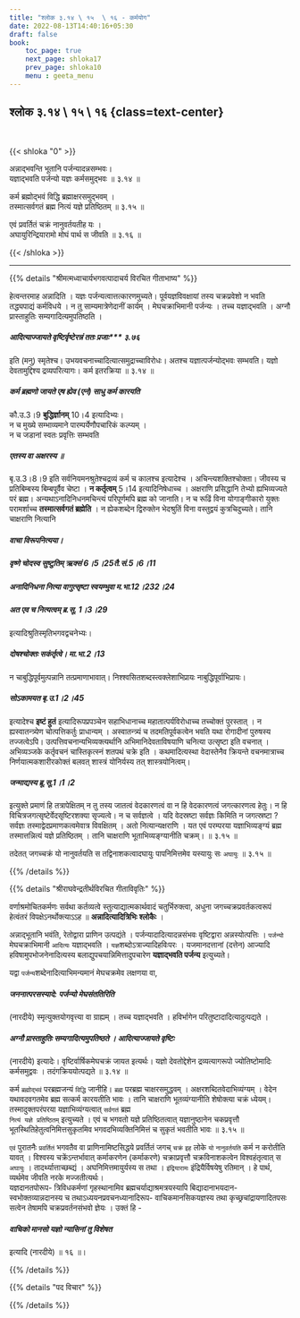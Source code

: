 ```yaml
---
title: "श्लोक ३.१४ \ १५  \ १६ - कर्मयोग"
date: 2022-08-13T14:40:16+05:30
draft: false
book:
    toc_page: true
    next_page: shloka17
    prev_page: shloka10
    menu : geeta_menu
---
```




## श्लोक ३.१४ \ १५  \ १६ {class=text-center}

<br/>

{{< shloka  "0"  >}}

अन्नाद्भवन्ति भूतानि पर्जन्यादन्नसम्भवः।  
यज्ञाद्भवति पर्जन्यो यज्ञः कर्मसमुद्भवः ॥ ३.१४ ॥  

कर्म ब्रह्मोद्भवं विद्धि ब्रह्माक्षरसमुद्भवम् ।  
तस्मात्सर्वगतं ब्रह्म नित्यं यज्ञे प्रतिष्ठितम् ॥ ३.१५ ॥  

एवं प्रवर्तितं चक्रं नानुवर्तयतीह यः ।   
अघायुरिन्द्रियारामो मोघं पार्थ स जीवति ॥ ३.१६ ॥

{{< /shloka >}}

---

{{% details "श्रीमत्मध्वाचार्यभगवत्पादाचर्य विरचित  गीताभाष्य" %}}

हेत्वन्तरमाह अन्नादिति । यज्ञः पर्जन्यत्वात्तत्कारणमुच्यते। 
पूर्वयज्ञविवक्षायां तस्य चक्रप्रवेशो न भवति तद्ध्यपाद्यं कर्मविधये । 
न तु साम्यमात्रेणेदानीं कार्यम् । मेघचक्राभिमानी पर्जन्यः । 
तच्च यज्ञाद्भवति । अग्नौ प्रास्ताहुतिः सम्यगादित्यमुपतिष्ठति । 
##### आदित्याज्जायते वृष्टिर्वृष्टेरन्नं ततः प्रजाः*** ३.७६  
इति (मनु) स्मृतेश्च। उभयवचनाच्चादित्यात्समुद्राच्चाविरोधः। अतश्च 
यज्ञात्पर्जन्योद्भवः सम्भवति। यज्ञो देवतामुद्दिश्य द्रव्यपरित्यागः। 
कर्म इतरक्रिया ॥ ३.१४ ॥    

##### कर्म ब्रह्मणो जायते एष ह्येव (एनं) साधु कर्म कारयति  
कौ.उ.3।9 **बुद्धिर्ज्ञानम्** 10।4 इत्यादिभ्यः।  
न च मुख्ये सम्भाव्यमाने पारम्पर्येणौपचारिकं कल्प्यम् ।   
न च जडानां स्वतः प्रवृत्तिः सम्भवति 
##### एतस्य वा अक्षरस्य ॥ 
बृ.उ.3।8।9 इति सर्वनियमनश्रुतेश्चद्रव्यं कर्म च 
कालश्च इत्यादेश्च । अचिन्त्यशक्तिश्चोक्ता। 
जीवस्य च प्रतिबिम्बस्य बिम्बपूर्वैव चेष्टा । 
**न कर्तृत्वम्** 5।14 इत्यादिनिषेधाच्च । 
अक्षराणि प्रसिद्धानि तेभ्यो ह्यभिव्यज्यते परं ब्रह्म। 
अन्यथाऽनादिनिधनमचिन्त्यं परिपूर्णमपि ब्रह्म को जानाति। 
न च रूढिं विना योगाङ्गीकारो युक्तः परामर्शाच्च 
**तस्मात्सर्वगतं ब्रह्मेति** । 
न ह्येकशब्देन द्विरुक्तेन भेदश्रुतिं विना वस्तुद्वयं कुत्रचिदुच्यते। 
तानि चाक्षराणि नित्यानि 
##### वाचा विरूपनित्यया। 
##### वृष्णे चोदस्व सुष्टुतिम् ऋक्सं 6।5।25तै.सं.5।6।11 
##### अनादिनिधना नित्या वागुत्सृष्टा स्वयम्भुवा म.भा.12।232।24 
##### अत एव च नित्यत्वम् ब्र.सू.  1।3।29
इत्यादिश्रुतिस्मृतिभगवद्वचनेभ्यः। 
##### दोषश्चोक्तः सकंर्तृत्वे। मा.भा.2।13 
न चाबुद्धिपूर्वमुत्पन्नानि तत्प्रमाणाभावात्। 
निश्श्वसितशब्दस्त्वक्लेशाभिप्रायः नाबुद्धिपूर्वाभिप्रायः। 
##### सोऽकामयत बृ.उ.1।2।45 
इत्यादेश्च 
**इष्टं हुतं** इत्यादिरूपप्रपञ्चेन 
सहाभिधानाच्च महातात्पर्यविरोधाच्च तच्चोक्तं पुरस्तात् । 
न ह्यस्वातन्त्र्येण चोत्पत्तिकर्तुः प्राधान्यम् । 
अस्वातन्त्र्यं च तदमतिपूर्वकत्वेन भवति यथा रोगादीनां पुरुषस्य 
तज्जत्वेऽपि। उत्पत्तिवचनान्यभिव्यक्त्यर्थानि अभिमानिदेवताविषयाणि 
चनित्या उत्सृष्टा इति वचनात् । अभिव्यञ्जके कर्तृवचनं चास्तिकृत्स्नं 
शतपथं चक्रे इति । 
कथमादित्यस्था वेदास्तेनैव क्रियन्ते वचनमात्राच्च 
निर्णयात्मकशारीरकोक्तं बलवत् शास्त्रं योनिर्यस्य तत् 
शास्त्रयोनित्वम्। 
##### जन्माद्यस्य ब्रू.सू.1।1।2 
इत्युक्ते प्रमाणं हि तत्रापेक्षितम् न तु तस्य जातत्वं वेदकारणत्वं 
वा न हि वेदकारणत्वं जगत्कारणत्व हेतुः। 
न हि विचित्रजगत्सृष्टेर्वेदसृष्टिरशक्या सृज्यत्वे। 
न च सर्वज्ञत्वे । यदि वेदस्रष्टा सर्वज्ञः किमिति न जगत्स्रष्टा ?
सर्वज्ञः तस्माद्वेदप्रमाणकत्वमेवात्र विवक्षितम् । अतो नित्यान्यक्षराणि । 
यत एवं परम्परया यज्ञाभिव्यङ्ग्यं ब्रह्म तस्मात्तन्नित्यं यज्ञे 
प्रतिष्ठितम् । तानि चाक्षराणि भूताभिव्यङ्ग्यानीति चक्रम्। ॥ ३.१५ ॥  

तदेतत् जगच्चक्रं यो नानुवर्तयति स तद्विनाशकत्वादघायुः 
पापनिमित्तमेव यस्यायुः सः `अघायुः`  ॥ ३.१५ ॥ 

{{% /details %}}


{{% details "श्रीराघवेन्द्रतीर्थविरचित गीताविवृतिः" %}}

वर्णाश्रमोचितकर्मणः सर्वथा कर्तव्यत्वे स्तुत्याद्यात्मकार्थवादं
चतुर्भिरुक्त्वा, 
अधुना जगच्चक्रप्रवर्तकत्वरूपं हेत्वंतरं विपक्षेऽनर्थोक्त्याऽऽह
॥ **अन्नादित्यादित्रिभिः श्लोकैः** ।  

अन्नाद्भूतानि भवंति, रेतोद्वारा प्राणिन उत्पद्यंते ।
पर्जन्यादादित्यादन्नसंभवः वृष्टिद्वारा अन्नस्योत्पत्तिः । 
`पर्जन्यो` मेघचक्राभिमानी `आदित्यः` यज्ञाद्भवति । 
`यज्ञ`शब्दोऽत्राज्यादिहविःपरः । यजमानदत्तानां (दत्तेन)
आज्यादि हविषामुपभोजनेनादित्यस्य बलाद्युपचयान्निमित्तादुपचारेण
**यज्ञाद्भवति पर्जन्य** इत्युच्यते।   

यद्वा `पर्जन्य`शब्देनादित्याभिमन्यमानं मेघचक्रमेव
लक्षणया वा, 
##### जननात्परसस्यादे: पर्जन्यो मेघसंततिरिति 
(नारदीये) स्मृत्युक्तयोगवृत्त्या वा ग्राह्यम्‌ । तच्च यज्ञाद्भवति । 
हविर्भागेन परितुष्टादादित्यादुत्पद्यते । 
##### अग्नौ प्रास्ताहुतिः सम्यगादित्यमुपतिष्ठते । आदित्याज्जायते वृष्टिः 
(नारदीये) इत्यादेः। वृष्टिर्वार्षिकमेघचक्रं जायत इत्यर्थः। 
यज्ञो देवतोद्देशेन द्रव्यत्यागरूपो ज्योतिष्टोमादिः कर्मसमुद्ववः । 
तदंगक्रिययोत्पद्यते ॥ ३.१४ ॥   

कर्म `ब्रह्मोद्भवं` परब्रह्मजन्यं `विद्धि` जानीहि। 
`ब्रह्म` परब्रह्म चाक्षरसमुद्धवम् ‌।
अक्षरशब्दितवेदाभिव्यंग्यम्‌ । 
वेदेन यथावदवगतमेव ब्रह्म सत्कर्म कारयतीति भावः । 
तानि चाक्षराणि भूतव्यंग्यानीति शेषोक्त्या चक्रं ध्येयम्‌। 
तस्मादुक्तपरंपरया
यज्ञाभिव्यंग्यत्वात् `सर्वगतं` ब्रह्म  
`नित्यं यज्ञे प्रतिष्ठितम्`  इत्युच्यते । 
एवं च भगवतो यज्ञे प्रतिष्ठितत्वात्‌ यज्ञानुष्ठानेन चकप्रवृत्तौ
भूतस्थितिहेतुत्वनिमित्तसुकृतमिव भगवदभिव्यक्तिनिमित्तं च सुकृतं 
भवतीति भावः ॥ ३.१५ ॥   

`एवं` पुरातनैः `प्रवर्तितं` भगवतैव वा प्राणिनामिष्टसिद्धये प्रवर्तितं
जगच् `चक्रं` `इह` लोके `यो` `नानुवर्तयति` कर्म न 
करोतीति यावत्‌ । विश्वस्य चक्रेंऽन्तर्भावात्‌ 
कर्माकरणेन (कर्माकरणे) चक्राप्रवृत्तौ 
चक्रविनाशकत्वेन विश्वहंतृत्वात्‌ स `अघायुः` । 
तादर्थ्यात्ताच्छब्द्यं । अघनिमित्तमायुर्यस्य स तथा । 
`इंद्रियारामः` इंद्रियैर्विषयेषु रतिमान् ‌। हे पार्थ, व्यर्थमेव 
जीवति नरके मज्जतीत्यर्थः।   
यज्ञदानतपोरूप- त्रिविधकर्मणां गृहस्थानामिव 
ब्रह्मचर्याद्याश्रमत्रयस्यापि बिद्यादानाभयदान- स्वभोक्तव्यान्नदानस्य 
च तथाऽध्ययनप्रवचनध्यानादिरूप- वाचिकमानसिकयज्ञस्य तथा 
कृच्छ्रचांद्रायणादितपसः सत्वेन तेषामपि
चक्रप्रवर्तनसंभवो ज्ञेयः । उक्तं हि -
##### वाचिको मानसो यज्ञो न्यासिनां तु विशेषत 
इत्यादि (नारदीये) ॥ १६ ॥।


{{% /details %}}


{{% details "पद विचार" %}}


{{% /details %}}
